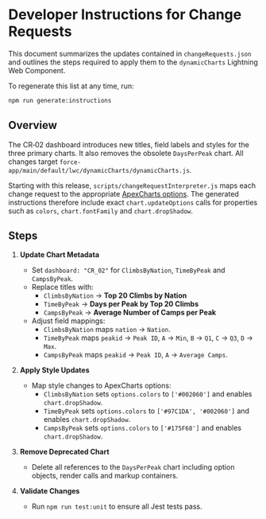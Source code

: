 # Developer Instructions for Change Requests

This document summarizes the updates contained in `changeRequests.json` and outlines the steps required to apply them to the `dynamicCharts` Lightning Web Component.

To regenerate this list at any time, run:

```bash
npm run generate:instructions
```

## Overview

The CR‑02 dashboard introduces new titles, field labels and styles for the three primary charts. It also removes the obsolete `DaysPerPeak` chart. All changes target `force-app/main/default/lwc/dynamicCharts/dynamicCharts.js`.

Starting with this release, `scripts/changeRequestInterpreter.js` maps each change request to the appropriate [ApexCharts options](https://apexcharts.com/docs/options/). The generated instructions therefore include exact `chart.updateOptions` calls for properties such as `colors`, `chart.fontFamily` and `chart.dropShadow`.

## Steps

1. **Update Chart Metadata**

   - Set `dashboard: "CR_02"` for `ClimbsByNation`, `TimeByPeak` and `CampsByPeak`.
   - Replace titles with:
     - `ClimbsByNation` → **Top 20 Climbs by Nation**
     - `TimeByPeak` → **Days per Peak by Top 20 Climbs**
     - `CampsByPeak` → **Average Number of Camps per Peak**
   - Adjust field mappings:
     - `ClimbsByNation` maps `nation` → `Nation`.
     - `TimeByPeak` maps `peakid` → `Peak ID`, `A` → `Min`, `B` → `Q1`, `C` → `Q3`, `D` → `Max`.
     - `CampsByPeak` maps `peakid` → `Peak ID`, `A` → `Average Camps`.

2. **Apply Style Updates**

   - Map style changes to ApexCharts options:
     - `ClimbsByNation` sets `options.colors` to `['#002060']` and enables `chart.dropShadow`.
     - `TimeByPeak` sets `options.colors` to `['#97C1DA', '#002060']` and enables `chart.dropShadow`.
     - `CampsByPeak` sets `options.colors` to `['#175F68']` and enables `chart.dropShadow`.

3. **Remove Deprecated Chart**

   - Delete all references to the `DaysPerPeak` chart including option objects, render calls and markup containers.

4. **Validate Changes**
   - Run `npm run test:unit` to ensure all Jest tests pass.
